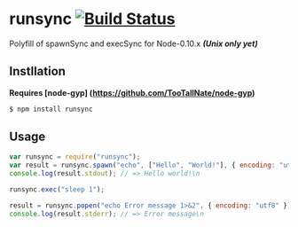 runsync [![Build Status](https://travis-ci.org/norahiko/runsync.svg?branch=master)](https://travis-ci.org/norahiko/runsync)
=======
Polyfill of spawnSync and execSync for Node-0.10.x ***(Unix only yet)***

## Instllation
**Requires [node-gyp] (https://github.com/TooTallNate/node-gyp)**
```sh
$ npm install runsync
```

## Usage
```js
var runsync = require("runsync");
var result = runsync.spawn("echo", ["Hello", "World!"], { encoding: "utf8" });
console.log(result.stdout); // => Hello world!\n

runsync.exec("sleep 1");

result = runsync.popen("echo Error message 1>&2", { encoding: "utf8" });
console.log(result.stderr); // => Error message\n
```

